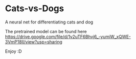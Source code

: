 # Cats-vs-Dogs
A neural net for differentiating cats and dog 

The pretrained model can be found here https://drive.google.com/file/d/1v2uTF6Bhvj6_-yumiW_xQWE-3VmP18Il/view?usp=sharing

Enjoy :D
